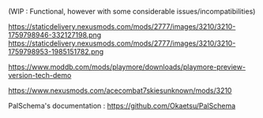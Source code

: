 (WIP : Functional, however with some considerable issues/incompatibilities)


https://staticdelivery.nexusmods.com/mods/2777/images/3210/3210-1759798946-332127198.png
https://staticdelivery.nexusmods.com/mods/2777/images/3210/3210-1759798953-1985151782.png

https://www.moddb.com/mods/playmore/downloads/playmore-preview-version-tech-demo

https://www.nexusmods.com/acecombat7skiesunknown/mods/3210

PalSchema's documentation : https://github.com/Okaetsu/PalSchema
